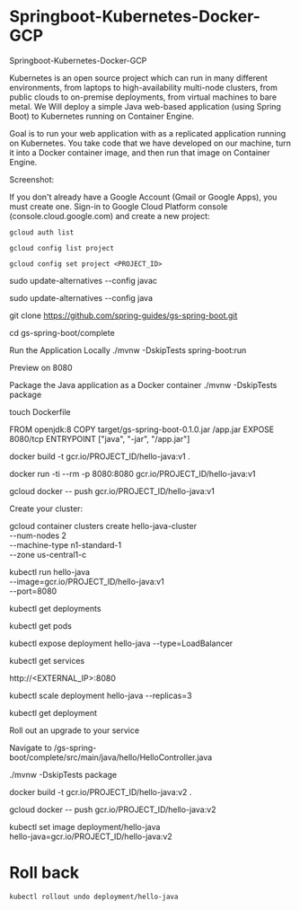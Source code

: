 # Springboot-Kubernetes-Docker-GCP
Springboot-Kubernetes-Docker-GCP

Kubernetes is an open source project which can run in many different environments, from laptops to high-availability multi-node clusters, from public clouds to on-premise deployments, from virtual machines to bare metal.
We Will deploy a simple Java web-based application (using Spring Boot) to Kubernetes running on Container Engine.

Goal is to run your web application with as a replicated application running on Kubernetes. You take code that we have developed on our machine, turn it into a Docker container image, and then run that image on Container Engine.


Screenshot: 

If you don't already have a Google Account (Gmail or Google Apps), you must create one. Sign-in to Google Cloud Platform console (console.cloud.google.com) and create a new project:


`` gcloud auth list ``

`` gcloud config list project ``

`` gcloud config set project <PROJECT_ID> ``


sudo update-alternatives --config javac


sudo update-alternatives --config java


git clone https://github.com/spring-guides/gs-spring-boot.git


cd gs-spring-boot/complete



Run the Application Locally
./mvnw -DskipTests spring-boot:run


Preview on 8080 


Package the Java application as a Docker container
./mvnw -DskipTests package

touch Dockerfile


FROM openjdk:8
COPY target/gs-spring-boot-0.1.0.jar /app.jar
EXPOSE 8080/tcp
ENTRYPOINT ["java", "-jar", "/app.jar"]




docker build -t gcr.io/PROJECT_ID/hello-java:v1 .




docker run -ti --rm -p 8080:8080 gcr.io/PROJECT_ID/hello-java:v1


gcloud docker -- push gcr.io/PROJECT_ID/hello-java:v1



Create your cluster:

gcloud container clusters create hello-java-cluster \
  --num-nodes 2 \
  --machine-type n1-standard-1 \
  --zone us-central1-c
  
  
  
  kubectl run hello-java \
  --image=gcr.io/PROJECT_ID/hello-java:v1 \
  --port=8080
  
  
  
  kubectl get deployments
  
  
  
  kubectl get pods
  
  
  kubectl expose deployment hello-java --type=LoadBalancer
  
  
  
  kubectl get services
  
  
  http://<EXTERNAL_IP>:8080
  
  
  
  kubectl scale deployment hello-java --replicas=3
  
  
  
  kubectl get deployment
  
  
  Roll out an upgrade to your service
  
  
  Navigate to /gs-spring-boot/complete/src/main/java/hello/HelloController.java
  
  
  ./mvnw -DskipTests package
  
  
  docker build -t gcr.io/PROJECT_ID/hello-java:v2 . 
  
  
  gcloud docker -- push gcr.io/PROJECT_ID/hello-java:v2
  
  
  kubectl set image deployment/hello-java \
  hello-java=gcr.io/PROJECT_ID/hello-java:v2
  
  
  
  # Roll back
  
  `` kubectl rollout undo deployment/hello-java ``
  
  
  
  
  
  





